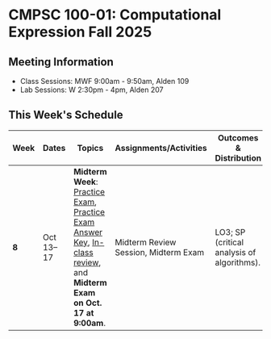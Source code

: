 # CMPSC 100-01: Computational Expression Fall 2025

## Meeting Information

- Class Sessions: MWF 9:00am - 9:50am, Alden 109
- Lab Sessions: W 2:30pm - 4pm, Alden 207

## This Week's Schedule

| Week | Dates | Topics | Assignments/Activities | Outcomes & Distribution |
|------|-------|--------|------------------------|-------------------------|
| **8** | Oct 13–17 | **Midterm Week**: [Practice Exam](https://github.com/alleghenycollege-cmpsc100-01-fall2025/course_information/blob/main/materials/practice_midterm.md), [Practice Exam Answer Key](https://github.com/alleghenycollege-cmpsc100-01-fall2025/course_information/blob/main/materials/practice_midterm_answer_key.md), [In-class review](https://docs.google.com/presentation/d/1pIZyIB0j7sc-1aoxJoOhnEQCjtbTqsCil6NHqjUxCUE/edit?usp=sharing), and **Midterm Exam on Oct. 17 at 9:00am**.  | Midterm Review Session, Midterm Exam | LO3; SP (critical analysis of algorithms). |
